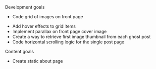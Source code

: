 Development goals
* Code grid of images on front page
- Add hover effects to grid items
- Implement parallax on front page cover image
- Create a way to retrieve first image thumbnail from each ghost post
- Code horizontal scrolling logic for the single post page

Content goals
- Create static about page
